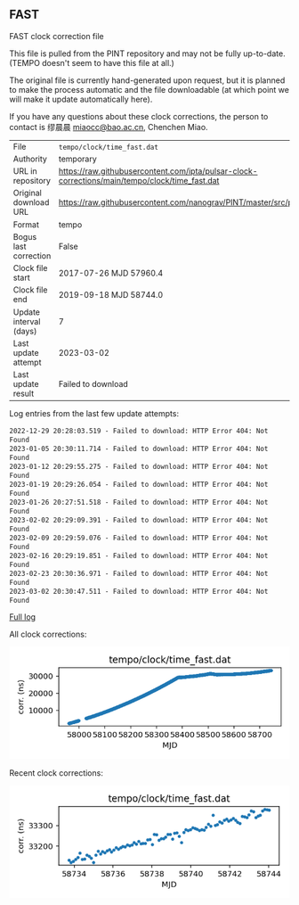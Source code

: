 
## FAST

FAST clock correction file

This file is pulled from the PINT repository and may not be fully
up-to-date. (TEMPO doesn't seem to have this file at all.)

The original file is currently hand-generated upon request, but it is
planned to make the process automatic and the file downloadable (at
which point we will make it update automatically here).

If you have any questions about these clock corrections, the person
to contact is 缪晨晨 <miaocc@bao.ac.cn>, Chenchen Miao.

|     |     |
|:--- |:--- |
| File | `tempo/clock/time_fast.dat` |
| Authority | temporary |
| URL in repository | <https://raw.githubusercontent.com/ipta/pulsar-clock-corrections/main/tempo/clock/time_fast.dat> |
| Original download URL | <https://raw.githubusercontent.com/nanograv/PINT/master/src/pint/data/runtime/time_fast.dat> |
| Format | tempo |
| Bogus last correction | False |
| Clock file start | 2017-07-26 MJD 57960.4 |
| Clock file end | 2019-09-18 MJD 58744.0 |
| Update interval (days) | 7 |
| Last update attempt | 2023-03-02 |
| Last update result | Failed to download |

Log entries from the last few update attempts:
```
2022-12-29 20:28:03.519 - Failed to download: HTTP Error 404: Not Found
2023-01-05 20:30:11.714 - Failed to download: HTTP Error 404: Not Found
2023-01-12 20:29:55.275 - Failed to download: HTTP Error 404: Not Found
2023-01-19 20:29:26.054 - Failed to download: HTTP Error 404: Not Found
2023-01-26 20:27:51.518 - Failed to download: HTTP Error 404: Not Found
2023-02-02 20:29:09.391 - Failed to download: HTTP Error 404: Not Found
2023-02-09 20:29:59.076 - Failed to download: HTTP Error 404: Not Found
2023-02-16 20:29:19.851 - Failed to download: HTTP Error 404: Not Found
2023-02-23 20:30:36.971 - Failed to download: HTTP Error 404: Not Found
2023-03-02 20:30:47.511 - Failed to download: HTTP Error 404: Not Found
```
[Full log](https://raw.githubusercontent.com/ipta/pulsar-clock-corrections/main/log/tempo/clock/time_fast.dat.log)


All clock corrections:

![plot of all clock corrections](time_fast.dat.png "All corrections")

Recent clock corrections:

![plot of recent clock corrections](time_fast.dat.short.png "Recent corrections")

